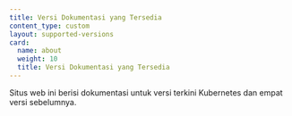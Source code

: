 ```yaml
---
title: Versi Dokumentasi yang Tersedia
content_type: custom
layout: supported-versions
card:
  name: about
  weight: 10
  title: Versi Dokumentasi yang Tersedia
---
```


Situs web ini berisi dokumentasi untuk versi terkini Kubernetes
dan empat versi sebelumnya.
